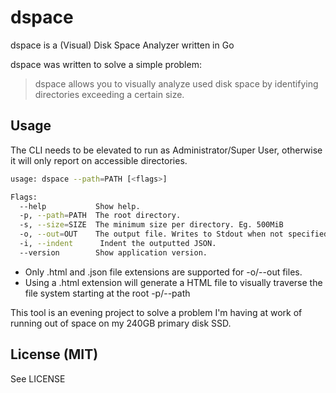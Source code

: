 # dspace
dspace is a (Visual) Disk Space Analyzer written in Go

dspace was written to solve a simple problem:

 > dspace allows you to visually analyze used disk space by identifying directories exceeding a certain size.

## Usage

The CLI needs to be elevated to run as Administrator/Super User, otherwise it will only report on accessible directories.

```bash
usage: dspace --path=PATH [<flags>]

Flags:
  --help           Show help.
  -p, --path=PATH  The root directory.
  -s, --size=SIZE  The minimum size per directory. Eg. 500MiB
  -o, --out=OUT    The output file. Writes to Stdout when not specified.
  -i, --indent      Indent the outputted JSON.
  --version        Show application version.
```

 - Only .html and .json file extensions are supported for -o/--out files.
 - Using a .html extension will generate a HTML file to visually traverse the file system starting at the root -p/--path

This tool is an evening project to solve a problem I'm having at work of running out of space on my 240GB primary disk SSD.

## License (MIT)

See LICENSE
